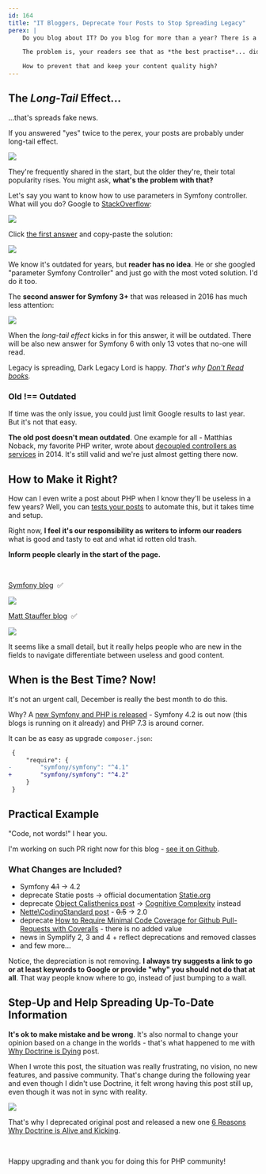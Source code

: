 ```yaml
---
id: 164
title: "IT Bloggers, Deprecate Your Posts to Stop Spreading Legacy"
perex: |
    Do you blog about IT? Do you blog for more than a year? There is a big chance **you're spreading already outdated information**.

    The problem is, your readers see that as *the best practise*... did you know the Earth is flat?

    How to prevent that and keep your content quality high?
---
```


## The *Long-Tail* Effect...

...that's spreads fake news.

If you answered "yes" twice to the perex, your posts are probably under long-tail effect.

<img src="/assets/images/posts/2018/version-blog/long-tail.gif" class="img-thumbnail">

They're frequently shared in the start, but the older they're, their total popularity rises. You might ask, **what's the problem with that?**

Let's say you want to know how to use parameters in Symfony controller. What will you do? Google to [StackOverflow](https://stackoverflow.com/search?q=symfony+get+parameter+in+controller):

<img src="/assets/images/posts/2018/version-blog/answer.png" class="img-thumbnail">

Click [the first answer](https://stackoverflow.com/questions/13901256/how-do-i-read-from-parameters-yml-in-a-controller-in-symfony2/13901273#13901273) and copy-paste the solution:

<img src="/assets/images/posts/2018/version-blog/popular.png" class="img-thumbnail">

We know it's outdated for years, but **reader has no idea**. He or she googled "parameter Symfony Controller" and just go with the most voted solution. I'd do it too.

The **second answer for Symfony 3+** that was released in 2016 has much less attention:

<img src="/assets/images/posts/2018/version-blog/second.png" class="img-thumbnail">

When the *long-tail effect* kicks in for this answer, it will be outdated. There will be also new answer for Symfony 6 with only 13 votes that no-one will read.

Legacy is spreading, Dark Legacy Lord is happy. *That's why [Don't Read books](/blog/2018/06/28/dont-read-books/).*

### Old !== Outdated

If time was the only issue, you could just limit Google results to last year. But it's not that easy.

**The old post doesn't mean outdated**. One example for all - Matthias Noback, my favorite PHP writer, wrote about [decoupled controllers as services](https://matthiasnoback.nl/2014/06/how-to-create-framework-independent-controllers) in 2014. It's still valid and we're just almost getting there now.

## How to Make it Right?

How can I even write a post about PHP when I know they'll be useless in a few years? Well, you can [tests your posts](/blog/2019/09/16/why-software-articles-must-be-ci-tested/) to automate this, but it takes time and setup.

Right now, **I feel it's our responsibility as writers to inform our readers** what is good and tasty to eat and what id rotten old trash.

<p class="text-danger"><strong>Inform people clearly in the start of the page.</strong></p>

<br>

[Symfony blog](https://symfony.com/doc/3.1/components/console.html) &nbsp;✅

<img src="/assets/images/posts/2018/version-blog/symfony-warning.png">


[Matt Stauffer blog](https://mattstauffer.com/blog/how-to-organize-class-namespaces) &nbsp;✅

<img src="/assets/images/posts/2018/version-blog/update.png" class="img-thumbnail">


It seems like a small detail, but it really helps people who are new in the fields to navigate differentiate between useless and good content.

## When is the Best Time? Now!

It's not an urgent call, December is really the best month to do this.

Why? A [new Symfony and PHP is released]([/blog/2017/10/30/what-can-you-learn-from-menstruation-and-symfony-releases/]) - Symfony 4.2 is out now (this blogs is running on it already) and PHP 7.3 is around corner.

It can be as easy as upgrade `composer.json`:

```diff
 {
     "require": {
-        "symfony/symfony": "^4.1"
+        "symfony/symfony": "^4.2"
     }
 }
```

## Practical Example

"Code, not words!" I hear you.

I'm working on such PR right now for this blog - [see it on Github]( https://github.com/TomasVotruba/tomasvotruba.com/pull/582).

### What Changes are Included?

- Symfony ~~4.1~~ → 4.2
- deprecate Statie posts → official documentation [Statie.org](https://www.statie.org)
- deprecate [Object Calisthenics post](/blog/2017/06/26/php-object-calisthenics-rules-made-simple-version-3-0-is-out-now/) → [Cognitive Complexity](/blog/2018/05/21/is-your-code-readable-by-humans-cognitive-complexity-tells-you/) instead
- [Nette\CodingStandard post](/blog/2017/08/14/how-to-apply-nette-coding-standard-in-your-project/) - ~~0.5~~ → 2.0
- deprecate [How to Require Minimal Code Coverage for Github Pull-Requests with Coveralls](/blog/2017/06/12/how-to-require-minimal-code-coverage-for-github-pull-requests-with-coveralls/) - there is no added value
- news in Symplify 2, 3 and 4 + reflect deprecations and removed classes
- and few more...

Notice, the depreciation is not removing. **I always try suggests a link to go or at least keywords to Google or provide "why" you should not do that at all**. That way people know where to go, instead of just bumping to a wall.

## Step-Up and Help Spreading Up-To-Date Information

**It's ok to make mistake and be wrong**. It's also normal to change your opinion based on a change in the worlds - that's what happened to me with [Why Doctrine is Dying](/blog/2017/03/27/why-is-doctrine-dying/) post.

When I wrote this post, the situation was really frustrating, no vision, no new features, and passive community. That's change during the following year and even though I didn't use Doctrine, it felt wrong having this post still up, even though it was not in sync with reality.

<img src="/assets/images/posts/2018/version-blog/deprecated.png">

That's why I deprecated original post and released a new one [6 Reasons Why Doctrine is Alive and Kicking](/blog/2018/07/09/6-reasons-why-doctrine-is-alive-and-kicking/).

<br>

Happy upgrading and thank you for doing this for PHP community!
